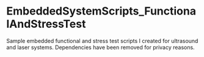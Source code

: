 # EmbeddedSystemScripts_FunctionalAndStressTest
Sample embedded functional and stress test scripts I created for ultrasound and laser systems. Dependencies have been removed for privacy reasons.
